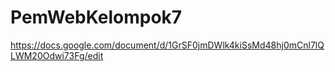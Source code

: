 # PemWebKelompok7
https://docs.google.com/document/d/1GrSF0jmDWlk4kiSsMd48hj0mCnl7lQLWM20Odwi73Fg/edit 
